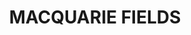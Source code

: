 ---
lastmod: '2025-04-06T06:05:20+00:00'
latitude: -33.998362
layout: suburb
longitude: 150.894916
postcode: '2564'
state: NSW
title: MACQUARIE FIELDS
url: /nsw/macquarie-fields/
---